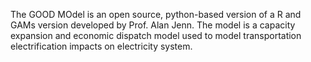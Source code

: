 The GOOD MOdel is an open source, python-based version of a R and GAMs version developed by Prof. Alan Jenn. The model is a capacity expansion and economic dispatch model used to model transportation electrification impacts on electricity system.